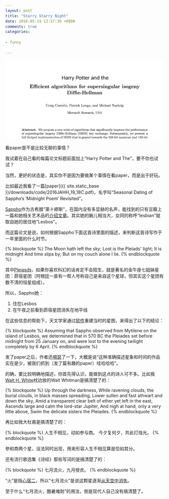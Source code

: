```yaml
---
layout: post
title: "Starry Starry Night"
date: 2016-05-19 13:57:30 +0800
comments: true
categories:

- funny

---
```


![Vhost threshold](/downloads/images/2016_05/essay_harry_potter.png "Don't touch me...")

看paper是不是比较无聊的事情？

我试着在自己看的每篇论文标题前面加上“Harry Potter and The”，要不你也试试？

当然，更好的状态是，其实你不是因为要做某个事情在看paper，而是出于好玩。

比如最近我看了一篇[paper]({{ site.static_base }}/downloads/code/2016JAHH_19_18C.pdf)，名字叫“Seasonal Dating of Sappho’s ‘Midnight Poem’ Revisited”。

[Sappho](https://zh.wikipedia.org/wiki/%E8%8E%8E%E5%AD%9A)作为古希腊"第十繆斯"，在国内没有多显赫的名声，能找到的只有豆瓣上一篇和她相关艺术品的[介绍文章](https://site.douban.com/109824/widget/notes/245567/note/208098917/)。其实她的腕儿相当大，女同的称呼“lesbian”就取自她的居住地“Lesbos”。

而这篇论文是说，如何根据Sappho下面这首诗里面的描述，来判断这首诗写作于一年里面的什么时节。

{% blockquote %}
The Moon hath left the sky;
Lost is the Pleiads' light;
It is midnight
And time slips by;
But on my couch alone I lie.
{% endblockquote %}

其中[Pleiasds](http://earthsky.org/favorite-star-patterns/pleiades-star-cluster-enjoys-worldwide-renown)，如果你喜欢科幻的话肯定不会陌生，就是著名的金牛座七姐妹星团：昴宿星团（阿根廷一直有一帮人号称自己是来自这个星球，但其实这个星团有数不清的恒星组成）。

所以，Sappho她：

1. 住在Lesbos
2. 在午夜之前看到昴宿星团消失在地平线

在这些信息的帮助下，天文学家通过[软件](http://astronomy.starrynight.com/)重建当时的星图，来得出了以下的结论：


{% blockquote %}
Assuming that Sappho observed from Mytilene on the island of Lesbos, we determined that in 570 BC the Pleiades set before midnight from 25 January on, and were lost to the evening twilight completely by 6 April.
{% endblockquote %}

发了paper之后，作者还[嘚瑟](http://www.eurekalert.org/pub_releases/2016-05/uota-usu051316.php)了一下，大概是说“这种准确描述星象和时间的作品实在是少，被我们抓到（发了篇有趣的paper）哇哈哈哈”。

的确，要比较明确地描述，你首先得认识，能做到这点的诗人可不多。比如我[Walt H. White](https://movie.douban.com/subject/2373195/)枕边放的Walt Whitman是搞清楚了的：

{% blockquote %}
Up through the darkness,
While ravening clouds, the burial clouds, in black masses spreading,
Lower sullen and fast athwart and down the sky,
Amid a transparent clear belt of ether yet left in the east,
Ascends large and calm the lord-star Jupiter,
And nigh at hand, only a very little above,
Swim the delicate sisters the Pleiades.
{% endblockquote %}

再比如我大杜甫是搞清楚了的：

{% blockquote %}
人生不相见，动如参与商。
今夕复何夕，共此灯烛光。
{% endblockquote %}

参和商两个星，没法同时出现，用来形容人生不相见算是恰如其分。

还有流行歌选集《诗经》那些写词的是搞清楚了的：

{% blockquote %}
七月流火，九月授衣。
{% endblockquote %}

“火”是指[心宿二](http://www.bud.org.tw/chen/chen0008.htm)，所以“七月流火”是说这颗星逐渐[从天空中消失](http://iask.sina.com.cn/b/10608508.html)。

至于什么“七月流火，酷暑难耐”的用法，倒是现代人自己没有搞清楚了。

<div id="player1" class="aplayer"></div>
<link rel="stylesheet" href="{{ site.static_base }}/downloads/static/css/APlayer.min.css">
<script src="{{ site.static_base }}/downloads/static/js/APlayer.min.js"></script>
<script>
var ap1 = new APlayer ({
element: document.getElementById ('player1'),
narrow: false,
autoplay: true,
showlrc: 1,
mutex: true,
theme: '#615754',
music: {
   title: 'Vincent',
   author: 'Don Mclean',
   url: '{{ site.static_base }}/downloads/audio/vincent.mp3',
   pic: '{{ site.static_base }}/downloads/audio/vincent.jpeg',
   lrc: "[ar:Declan Galbraith]\n [al:Thank You]\n [00:00.00]Declan Galbraith - Vincent (Starry, Starry Night)\n [00:00.25]Starry, starry night.\n [00:05.03]Paint your palette blue and grey,\n [00:09.75]Look out on a summer's day,\n [00:13.04]With eyes that know the darkness in my soul.\n [00:17.45]Shadows on the hills,\n [00:21.92]Sketch the trees and the daffodils,\n [00:27.02]Catch the breeze and the winter chills,\n [00:30.48]In colors on the snowy linen land.\n [00:37.20]Now I understand what you tried to say to me,\n [00:46.42]How you suffered for your sanity,\n [00:51.51]How you tried to set them free.\n [00:54.58]They would not listen, they did not know how.\n [01:00.45]Perhaps they'll listen now.\n [01:05.80]Starry, starry night.\n [01:10.64]Flaming flowers that brightly blaze,\n [01:15.33]Swirling clouds in violet haze,\n [01:19.24]Reflect in Vincent's eyes of china blue.\n [01:23.71]Colors changing hue,\n [01:28.59]morning field of amber grain,\n [01:33.52]Weathered faces lined in pain,\n [01:37.15]Are soothed beneath the artist's loving hand.\n [01:42.27]Now I understand what you tried to say to me,\n [01:51.70]How you suffered for your sanity,\n [01:56.30]How you tried to set them free.\n [01:59.49]They would not listen, they did not know how.\n [02:05.17]Perhaps they'll listen now.\n [02:07.62]For they could not love you,\n [02:12.65]But still your love was true.\n [02:17.37]And when no hope was left in sight\n [02:20.99]On that starry, starry night,\n [02:24.18]You took your life, as lovers often do.\n [02:29.65]But I could have told you, Vincent,\n [02:33.61]This world was never meant for one\n [02:36.20]As beautiful as you.\n [02:42.70]Starry, starry night.\n [02:47.85]Portraits hung in empty halls,\n\n [02:52.28]Frameless head on nameless walls,\n [02:56.35]With eyes that watch the world and can't forget.\n [03:00.72]Like the strangers that you've met,\n [03:04.42]All the ragged men in the ragged clothes,\n [03:09.85]The silver thorn of bloody rose,\n [03:13.78]Lie crushed and broken on the virgin snow.\n [03:18.97]Now I think I know what you tried to say to me,\n [03:29.16]How you suffered for your sanity,\n [03:34.07]How you tried to set them free.\n [03:37.88]They would not listen, they're not listening still.\n [03:43.51]Perhaps they never will...\n"
	}
});
ap1.init();
</script>


